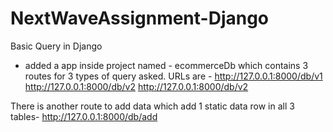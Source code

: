 # NextWaveAssignment-Django
Basic Query in Django

- added a app inside project named - ecommerceDb which contains 3 routes for 3 types of query asked.
URLs are -
http://127.0.0.1:8000/db/v1
http://127.0.0.1:8000/db/v2
http://127.0.0.1:8000/db/v2

There is another route to add data which add 1 static data row in all 3 tables-
http://127.0.0.1:8000/db/add
